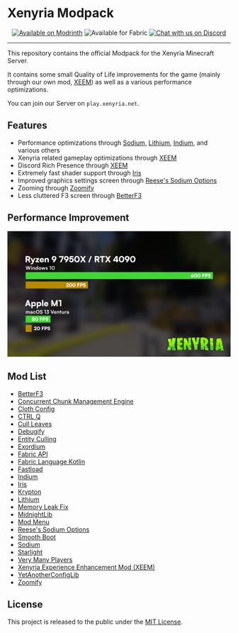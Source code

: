 # Xenyria Modpack

<div align="center">

<a href="https://modrinth.com/modpack/xenyria-modpack"><img alt="Available on Modrinth" height="50" src="https://cdn.jsdelivr.net/npm/@intergrav/devins-badges@3/assets/cozy/available/modrinth_vector.svg"></a>
<img alt="Available for Fabric" height="50" src="https://cdn.jsdelivr.net/npm/@intergrav/devins-badges@3/assets/cozy/supported/fabric_vector.svg">
<a href="https://discord.gg/xenyria"><img alt="Chat with us on Discord" height="50" src="https://cdn.jsdelivr.net/npm/@intergrav/devins-badges@3/assets/cozy/social/discord-plural_vector.svg"></a>

</div>

---

This repository contains the official Modpack for the Xenyria Minecraft Server.

It contains some small Quality of Life improvements for the game (mainly through our own mod, [XEEM](https://modrinth.com/mod/xeem)) as well as a various performance optimizations.

You can join our Server on `play.xenyria.net`.

## Features

- Performance optimizations through [Sodium](https://modrinth.com/mod/sodium), [Lithium](https://modrinth.com/mod/lithium), [Indium](https://modrinth.com/mod/indium), and various others
- Xenyria related gameplay optimizations through [XEEM](https://modrinth.com/mod/xeem)
- Discord Rich Presence through [XEEM](https://modrinth.com/mod/xeem)
- Extremely fast shader support through [Iris](https://modrinth.com/mod/iris)
- Improved graphics settings screen through [Reese's Sodium Options](https://modrinth.com/mod/reeses-sodium-options)
- Zooming through [Zoomify](https://modrinth.com/mod/zoomify)
- Less cluttered F3 screen through [BetterF3](https://modrinth.com/mod/betterf3)

## Performance Improvement

![Performance Improvement](/.github/assets/benchmark.png)

## Mod List

- [BetterF3](https://modrinth.com/mod/betterf3)
- [Concurrent Chunk Management Engine](https://modrinth.com/mod/c2me-fabric)
- [Cloth Config](https://modrinth.com/mod/cloth-config)
- [CTRL Q](https://modrinth.com/mod/ctrl-q)
- [Cull Leaves](https://modrinth.com/mod/cull-leaves)
- [Debugify](https://modrinth.com/mod/debugify)
- [Entity Culling](https://modrinth.com/mod/entityculling)
- [Exordium](https://modrinth.com/mod/exordium)
- [Fabric API](https://modrinth.com/mod/fabric-api)
- [Fabric Language Kotlin](https://modrinth.com/mod/fabric-language-kotlin)
- [Fastload](https://modrinth.com/mod/fastload)
- [Indium](https://modrinth.com/mod/indium)
- [Iris](https://modrinth.com/mod/iris)
- [Krypton](https://modrinth.com/mod/krypton)
- [Lithium](https://modrinth.com/mod/lithium)
- [Memory Leak Fix](https://modrinth.com/mod/memoryleakfix)
- [MidnightLib](https://modrinth.com/mod/midnightlib)
- [Mod Menu](https://modrinth.com/mod/modmenu)
- [Reese's Sodium Options](https://modrinth.com/mod/reeses-sodium-options)
- [Smooth Boot](https://modrinth.com/mod/smoothboot-fabric)
- [Sodium](https://modrinth.com/mod/sodium)
- [Starlight](https://modrinth.com/mod/starlight)
- [Very Many Players](https://modrinth.com/mod/vmp-fabric)
- [Xenyria Experience Enhancement Mod (XEEM)](https://modrinth.com/mod/xeem)
- [YetAnotherConfigLib](https://modrinth.com/mod/yacl)
- [Zoomify](https://modrinth.com/mod/zoomify)

## License

This project is released to the public under the [MIT License](LICENSE).
